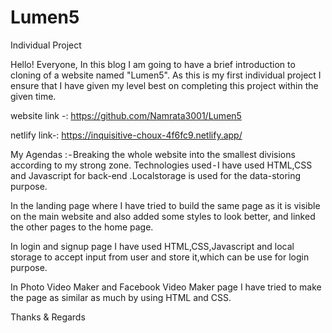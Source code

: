 # Lumen5
Individual Project

Hello! Everyone, In this blog I am going to have a brief introduction to cloning of a website named "Lumen5". As this is my first individual project I ensure that I have given my level best on completing this project within the given time. 

website link -: https://github.com/Namrata3001/Lumen5

netlify link-: https://inquisitive-choux-4f6fc9.netlify.app/

My Agendas : - Breaking the whole website into the smallest divisions according to my strong zone. Technologies used - I have used HTML,CSS and Javascript for back-end .Localstorage is used for the data-storing purpose.

In the landing page where I have tried to build the same page as it is visible on the main website and also added some styles to look better, and  linked the other pages to the home page.

In login and signup page I have used HTML,CSS,Javascript and local storage to accept input from user and store it,which can be use for login purpose.

In Photo Video Maker and Facebook Video Maker page I have tried to make the page as similar as much by using HTML and CSS.

Thanks & Regards



